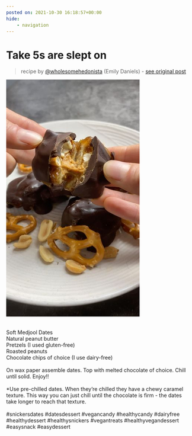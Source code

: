 ```yaml
---
posted on: 2021-10-30 16:18:57+00:00
hide:
    - navigation
---
```


# Take 5s are slept on  

> recipe by [@wholesomehedonista](https://www.instagram.com/wholesomehedonista/) 
(Emily Daniels) - [see original post](https://instagram.com/p/CVqMBWoJTBQ)

![](../img/wholesomehedonista_30-10-2021_1610.png)

\
Soft Medjool Dates\
Natural peanut butter \
Pretzels (I used gluten-free) \
Roasted peanuts \
Chocolate chips of choice (I use dairy-free) \
\
On wax paper assemble dates.  Top with melted chocolate of choice. Chill until solid. Enjoy!! \
\
*Use pre-chilled dates. When they’re chilled they have a chewy caramel texture. This way you can just chill until the chocolate is firm - the dates take longer to reach that texture. \
\
\#snickersdates \#datesdessert \#vegancandy \#healthycandy \#dairyfree \#healthydessert \#healthysnickers \#vegantreats \#healthyvegandessert \#easysnack \#easydessert 